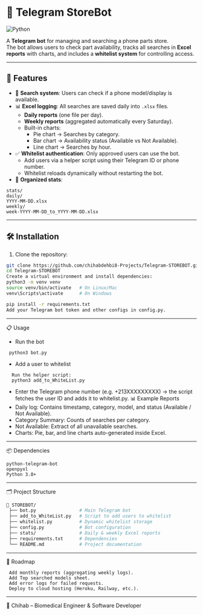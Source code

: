 # 📱 Telegram StoreBot  

![Python](https://img.shields.io/badge/python-3.8+-blue.svg)  

A **Telegram bot** for managing and searching a phone parts store.  
The bot allows users to check part availability, tracks all searches in **Excel reports** with charts, and includes a **whitelist system** for controlling access.  

---

## 🚀 Features  

- 🔎 **Search system**: Users can check if a phone model/display is available.  
- 📊 **Excel logging**: All searches are saved daily into `.xlsx` files.  
  - **Daily reports** (one file per day).  
  - **Weekly reports** (aggregated automatically every Saturday).  
  - Built-in charts:
    - Pie chart → Searches by category.  
    - Bar chart → Availability status (Available vs Not Available).  
    - Line chart → Searches by hour.  
- ✅ **Whitelist authentication**: Only approved users can use the bot.  
  - Add users via a helper script using their Telegram ID or phone number.  
  - Whitelist reloads dynamically without restarting the bot.  
- 📂 **Organized stats**:
```
stats/
daily/
YYYY-MM-DD.xlsx
weekly/
week-YYYY-MM-DD_to_YYYY-MM-DD.xlsx
```
---

## 🛠️ Installation  

1. Clone the repository:  
 ```bash
 git clone https://github.com/chihabdehbi8-Projects/Telegram-STOREBOT.git
 cd Telegram-STOREBOT
Create a virtual environment and install dependencies:
python3 -m venv venv
source venv/bin/activate   # On Linux/Mac
venv\Scripts\activate      # On Windows

pip install -r requirements.txt
Add your Telegram bot token and other configs in config.py.
```
---

📋 Usage
- Run the bot
```
 python3 bot.py
```
- Add a user to whitelist
```
  Run the helper script:
  python3 add_to_WhiteList.py
```
- Enter the Telegram phone number (e.g. +213XXXXXXXXX) → the script fetches the user ID and adds it to whitelist.py.
📊 Example Reports
- Daily log: Contains timestamp, category, model, and status (Available / Not Available).
- Category Summary: Counts of searches per category.
- Not Available: Extract of all unavailable searches.
- Charts: Pie, bar, and line charts auto-generated inside Excel.
---
📦 Dependencies
```
python-telegram-bot
openpyxl
Python 3.8+
```
---

🗂️ Project Structure
```bash
📂 STOREBOT/
 ├── bot.py                # Main Telegram bot
 ├── add_to_WhiteList.py   # Script to add users to whitelist
 ├── whitelist.py          # Dynamic whitelist storage
 ├── config.py             # Bot configuration
 ├── stats/                # Daily & weekly Excel reports
 ├── requirements.txt      # Dependencies
 └── README.md             # Project documentation
```
---

📌 Roadmap
```
 Add monthly reports (aggregating weekly logs).
 Add Top searched models sheet.
 Add error logs for failed requests.
 Deploy to cloud hosting (Heroku, Railway, etc.).
```
---
👤 
Chihab – Biomedical Engineer & Software Developer
